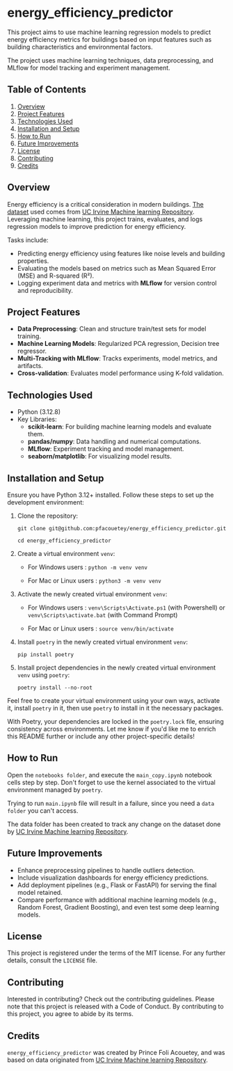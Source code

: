 # energy_efficiency_predictor
This project aims to use machine learning regression models to predict energy efficiency metrics for buildings based on input features such as building characteristics and environmental factors. 

The project uses machine learning techniques, data preprocessing, and MLflow for model tracking and experiment management.

## Table of Contents
1. [Overview]()
2. [Project Features]()
3. [Technologies Used]()
4. [Installation and Setup]()
5. [How to Run]()
6. [Future Improvements]()
7. [License]()
8. [Contributing]()
9. [Credits]()

## Overview
Energy efficiency is a critical consideration in modern buildings.
[The dataset](https://archive.ics.uci.edu/dataset/242/energy+efficiency) used comes from [UC Irvine Machine learning Repository](https://archive.ics.uci.edu/).
Leveraging machine learning, this project trains, evaluates, and logs regression models to improve prediction for energy efficiency.

Tasks include:
- Predicting energy efficiency using features like noise levels and building properties.
- Evaluating the models based on metrics such as Mean Squared Error (MSE) and R-squared (R²).
- Logging experiment data and metrics with **MLflow** for version control and reproducibility.

## Project Features
- **Data Preprocessing**: Clean and structure train/test sets for model training.
- **Machine Learning Models**: Regularized PCA regression, Decision tree regressor.
- **Multi-Tracking with MLflow**: Tracks experiments, model metrics, and artifacts.
- **Cross-validation**: Evaluates model performance using K-fold validation.

## Technologies Used
- Python (3.12.8)
- Key Libraries:
    - **scikit-learn**: For building machine learning models and evaluate them.
    - **pandas/numpy**: Data handling and numerical computations.
    - **MLflow**: Experiment tracking and model management.
    - **seaborn/matplotlib**: For visualizing model results.

## Installation and Setup
Ensure you have Python 3.12+ installed. Follow these steps to set up the development environment:
1. Clone the repository:

    `git clone git@github.com:pfacouetey/energy_efficiency_predictor.git`

    `cd energy_efficiency_predictor`

2. Create a virtual environment `venv`:

   - For Windows users : `python -m venv venv`

   - For Mac or Linux users : `python3 -m venv venv`

4. Activate the newly created virtual environment `venv`:
    
   - For Windows users : `venv\Scripts\Activate.ps1` (with Powershell) or `venv\Scripts\activate.bat` (with Command Prompt)

   - For Mac or Linux users : `source venv/bin/activate`
   
2. Install `poetry` in the newly created virtual environment `venv`:

    `pip install poetry`

3. Install project dependencies in the newly created virtual environment `venv` using `poetry`:

    `poetry install --no-root`

Feel free to create your virtual environment using your own ways, activate it, install `poetry` in it, then use `poetry` to install in it the necessary packages.

With Poetry, your dependencies are locked in the `poetry.lock` file, ensuring consistency across environments.
Let me know if you'd like me to enrich this README further or include any other project-specific details!

## How to Run
Open the `notebooks folder`, and execute the `main_copy.ipynb` notebook cells step by step.
Don't forget to use the kernel associated to the virtual environment managed by `poetry`.

Trying to run `main.ipynb` file will result in a failure, since you need a `data folder` you can't access.

The data folder has been created to track any change on the dataset done by [UC Irvine Machine learning Repository](https://archive.ics.uci.edu/).

## Future Improvements
- Enhance preprocessing pipelines to handle outliers detection.
- Include visualization dashboards for energy efficiency predictions.
- Add deployment pipelines (e.g., Flask or FastAPI) for serving the final model retained.
- Compare performance with additional machine learning models (e.g., Random Forest, Gradient Boosting), and even test some deep learning models.

## License
This project is registered under the terms of the MIT license. For any further details, consult the `LICENSE` file.

## Contributing
Interested in contributing? Check out the contributing guidelines. Please note that this project is released with a Code of Conduct. By contributing to this project, you agree to abide by its terms.

## Credits
`energy_efficiency_predictor` was created by Prince Foli Acouetey, and was based on data originated from [UC Irvine Machine learning Repository](https://archive.ics.uci.edu/).

